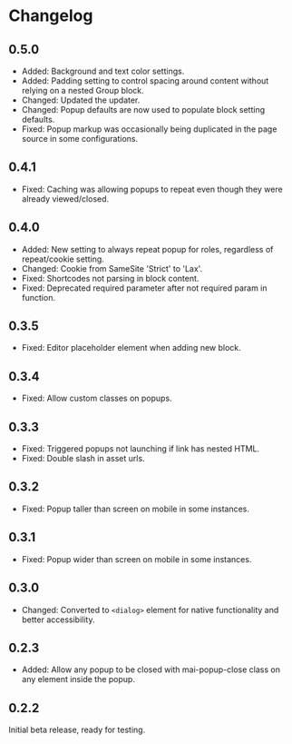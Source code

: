 # Changelog

## 0.5.0
* Added: Background and text color settings.
* Added: Padding setting to control spacing around content without relying on a nested Group block.
* Changed: Updated the updater.
* Changed: Popup defaults are now used to populate block setting defaults.
* Fixed: Popup markup was occasionally being duplicated in the page source in some configurations.

## 0.4.1
* Fixed: Caching was allowing popups to repeat even though they were already viewed/closed.

## 0.4.0
* Added: New setting to always repeat popup for roles, regardless of repeat/cookie setting.
* Changed: Cookie from SameSite 'Strict' to 'Lax'.
* Fixed: Shortcodes not parsing in block content.
* Fixed: Deprecated required parameter after not required param in function.

## 0.3.5
* Fixed: Editor placeholder element when adding new block.

## 0.3.4
* Fixed: Allow custom classes on popups.

## 0.3.3
* Fixed: Triggered popups not launching if link has nested HTML.
* Fixed: Double slash in asset urls.

## 0.3.2
* Fixed: Popup taller than screen on mobile in some instances.

## 0.3.1
* Fixed: Popup wider than screen on mobile in some instances.

## 0.3.0
* Changed: Converted to `<dialog>` element for native functionality and better accessibility.

## 0.2.3
* Added: Allow any popup to be closed with mai-popup-close class on any element inside the popup.

## 0.2.2
Initial beta release, ready for testing.
